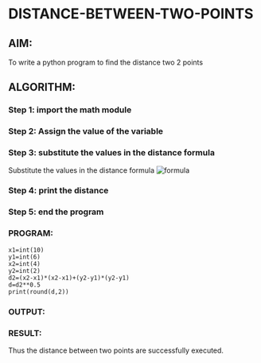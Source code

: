 # DISTANCE-BETWEEN-TWO-POINTS

## AIM:
To write a python program to find the distance two 2 points
## ALGORITHM:
### Step 1: import the math module
### Step 2: Assign the value of the variable
### Step 3: substitute the values in the distance formula
Substitute the values in the distance formula  ![formula](/formula.JPG)
### Step 4: print the distance
### Step 5: end the program
### PROGRAM:
```
x1=int(10)
y1=int(6)
x2=int(4)
y2=int(2)
d2=(x2-x1)*(x2-x1)+(y2-y1)*(y2-y1)
d=d2**0.5
print(round(d,2))
```
### OUTPUT:


### RESULT:
Thus the distance between two points are successfully executed.
